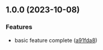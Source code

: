 ## 1.0.0 (2023-10-08)


### Features

* basic feature complete ([a91fda8](https://github.com/kainstar/vite-plugin-i18next-loader/commit/a91fda8e3ac802b012661a47b25e6e35646bc327))
